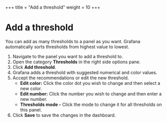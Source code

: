 +++
title = "Add a threshold"
weight = 10
+++

# Add a threshold

You can add as many thresholds to a panel as you want. Grafana automatically sorts thresholds from highest value to lowest.

1. Navigate to the panel you want to add a threshold to.
1. Open the category **Thresholds** in the right side options pane.
1. Click **Add threshold**.
1. Grafana adds a threshold with suggested numerical and color values.
1. Accept the recommendations or edit the new threshold.
   - **Edit color:** Click the color dot you wish to change and then select a new color.
   - **Edit number:** Click the number you wish to change and then enter a new number.
   - **Thresholds mode -** Click the mode to change it for all thresholds on this panel.
1. Click **Save** to save the changes in the dashboard.
